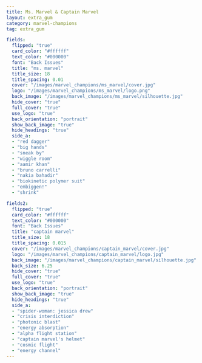 ```yaml
---
title: Ms. Marvel & Captain Marvel
layout: extra_gum
category: marvel-champions
tag: extra_gum

fields:
  flipped: "true"
  card_color: "#ffffff"
  text_color: "#000000"
  font: "Back Issues"
  title: "ms. marvel"
  title_size: 18
  title_spacing: 0.01
  cover: "/images/marvel_champions/ms_marvel/cover.jpg"
  logo: "/images/marvel_champions/ms_marvel/logo.png"
  back_image: "/images/marvel_champions/ms_marvel/silhouette.jpg"
  hide_cover: "true"
  full_cover: "true"
  use_logo: "true"
  back_orientation: "portrait"
  show_back_image: "true"
  hide_headings: "true"
  side_a:
  - "red dagger"
  - "big hands"
  - "sneak by"
  - "wiggle room"
  - "aamir khan"
  - "bruno carrelli"
  - "nakia bahadir"
  - "biokinetic polymer suit"
  - "embiggen!"
  - "shrink"

fields2:
  flipped: "true"
  card_color: "#ffffff"
  text_color: "#000000"
  font: "Back Issues"
  title: "captain marvel"
  title_size: 18
  title_spacing: 0.015
  cover: "/images/marvel_champions/captain_marvel/cover.jpg"
  logo: "/images/marvel_champions/captain_marvel/logo.jpg"
  back_image: "/images/marvel_champions/captain_marvel/silhouette.jpg"
  back_size: 6.25
  hide_cover: "true"
  full_cover: "true"
  use_logo: "true"
  back_orientation: "portrait"
  show_back_image: "true"
  hide_headings: "true"
  side_a:
  - "spider-woman: jessica drew"
  - "crisis interdiction"
  - "photonic blast"
  - "energy absorption"
  - "alpha flight station"
  - "captain marvel's helmet"
  - "cosmic flight"
  - "energy channel"
---
```

